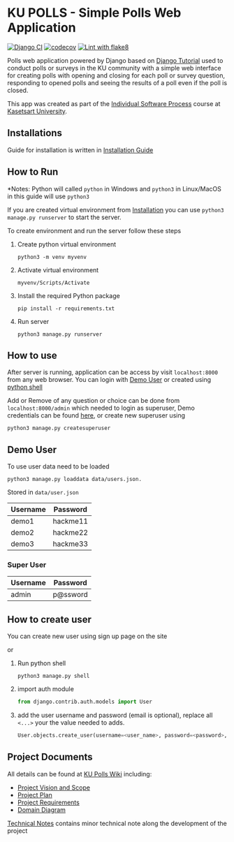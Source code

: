 # KU POLLS - Simple Polls Web Application

[![Django CI](https://github.com/OmegaOoh/ku-polls/actions/workflows/django.yml/badge.svg)](https://github.com/OmegaOoh/ku-polls/actions/workflows/django.yml)
[![codecov](https://codecov.io/github/OmegaOoh/ku-polls/graph/badge.svg?token=RSV7JKLQMQ)](https://codecov.io/github/OmegaOoh/ku-polls)
[![Lint with flake8](https://github.com/OmegaOoh/ku-polls/actions/workflows/flake8.yml/badge.svg)](https://github.com/OmegaOoh/ku-polls/actions/workflows/flake8.yml)

Polls web application powered by Django based on [Django Tutorial](https://docs.djangoproject.com/en/5.1/intro/) used to conduct polls or surveys in the KU community
with a simple web interface for creating polls with opening and closing for each poll or survey question,
responding to opened polls and seeing the results of a poll even if the poll is closed.

This app was created as part of the [Individual Software Process](
https://cpske.github.io/ISP) course at [Kasetsart University](https://www.ku.ac.th).

## Installations

Guide for installation is written in [Installation Guide](installation.md)

## How to Run

*Notes: Python will called `python` in Windows and `python3` in Linux/MacOS in this guide will use `python3`

If you are created virtual environment from [Installation](#installations) you can use `python3 manage.py runserver` to start the server.

To create environment and run the server follow these steps

1. Create python virtual environment

   ```shell
   python3 -m venv myvenv
   ```

2. Activate virtual environment

   ```shell
   myvenv/Scripts/Activate
   ```

3. Install the required Python package

   ```shell
   pip install -r requirements.txt
   ```

4. Run server

    ```shell
    python3 manage.py runserver
    ```

## How to use

After server is running, application can be access by visit `localhost:8000` from any web browser. You can login with [Demo User](#demo-user) or created using [python shell](#how-to-create-user)

Add or Remove of any question or choice can be done from `localhost:8000/admin` which needed to login as superuser, Demo credentials can be found [here](#super-user), or create new superuser using

```shell
python3 manage.py createsuperuser
```

## Demo User
To use user data need to be loaded

```shell
python3 manage.py loaddata data/users.json.
```

Stored in `data/user.json`

| Username | Password |
|----------|----------|
| demo1    | hackme11 |
| demo2    | hackme22 |
| demo3    | hackme33 |

### Super User

| Username | Password |
|----------|----------|
|admin     | p@ssword |

## How to create user

You can create new user using sign up page on the site

or

1. Run python shell

   ```shell
   python3 manage.py shell
   ```

2. import auth module

   ```python
   from django.contrib.auth.models import User
   ```

3. add the user username and password (email is optional), replace all `<...>` your the value needed to adds.

   ```python
   User.objects.create_user(username=<user_name>, password=<password>, email=<email>)
   ```

## Project Documents

All details can be found at [KU Polls Wiki](../../wiki/Home) including:

- [Project Vision and Scope](/../../wiki/Vision-and-Scope)
- [Project Plan](/../../wiki/Project-Plan)
- [Project Requirements](/../../wiki/Requirements)
- [Domain Diagram](../../wiki/Domain-Model)

[Technical Notes](../../wiki/Technical-Note) contains minor technical note along the development of the project
